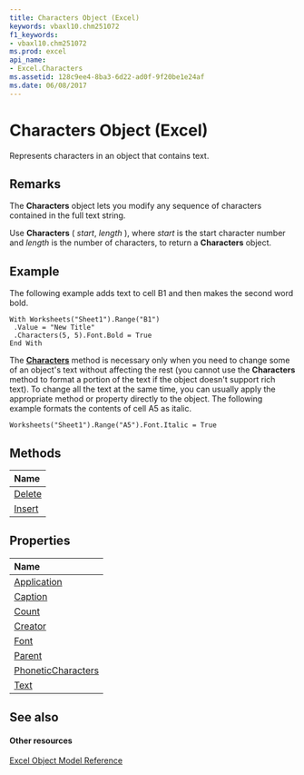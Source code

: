 ```yaml
---
title: Characters Object (Excel)
keywords: vbaxl10.chm251072
f1_keywords:
- vbaxl10.chm251072
ms.prod: excel
api_name:
- Excel.Characters
ms.assetid: 128c9ee4-8ba3-6d22-ad0f-9f20be1e24af
ms.date: 06/08/2017
---
```



# Characters Object (Excel)

Represents characters in an object that contains text. 


## Remarks

The **Characters** object lets you modify any sequence of characters contained in the full text string.

Use **Characters** ( _start_, _length_ ), where _start_ is the start character number and _length_ is the number of characters, to return a **Characters** object.


## Example

The following example adds text to cell B1 and then makes the second word bold.


```
With Worksheets("Sheet1").Range("B1") 
 .Value = "New Title" 
 .Characters(5, 5).Font.Bold = True 
End With
```

The **[Characters](range-characters-property-excel.md)** method is necessary only when you need to change some of an object's text without affecting the rest (you cannot use the **Characters** method to format a portion of the text if the object doesn't support rich text). To change all the text at the same time, you can usually apply the appropriate method or property directly to the object. The following example formats the contents of cell A5 as italic.




```
Worksheets("Sheet1").Range("A5").Font.Italic = True
```


## Methods



|**Name**|
|:-----|
|[Delete](characters-delete-method-excel.md)|
|[Insert](characters-insert-method-excel.md)|

## Properties



|**Name**|
|:-----|
|[Application](characters-application-property-excel.md)|
|[Caption](characters-caption-property-excel.md)|
|[Count](characters-count-property-excel.md)|
|[Creator](characters-creator-property-excel.md)|
|[Font](characters-font-property-excel.md)|
|[Parent](characters-parent-property-excel.md)|
|[PhoneticCharacters](characters-phoneticcharacters-property-excel.md)|
|[Text](characters-text-property-excel.md)|

## See also


#### Other resources


[Excel Object Model Reference](http://msdn.microsoft.com/library/11ea8598-8a20-92d5-f98b-0da04263bf2c%28Office.15%29.aspx)
